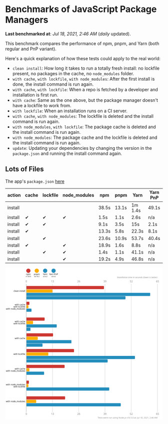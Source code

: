# Benchmarks of JavaScript Package Managers

**Last benchmarked at**: _Jul 18, 2021, 2:46 AM_ (_daily_ updated).

This benchmark compares the performance of npm, pnpm, and Yarn (both regular and PnP variant).

Here's a quick explanation of how these tests could apply to the real world:

- `clean install`: How long it takes to run a totally fresh install: no lockfile present, no packages in the cache, no `node_modules` folder.
- `with cache`, `with lockfile`, `with node_modules`: After the first install is done, the install command is run again.
- `with cache`, `with lockfile`: When a repo is fetched by a developer and installation is first run.
- `with cache`: Same as the one above, but the package manager doesn't have a lockfile to work from.
- `with lockfile`: When an installation runs on a CI server.
- `with cache`, `with node_modules`: The lockfile is deleted and the install command is run again.
- `with node_modules`, `with lockfile`: The package cache is deleted and the install command is run again.
- `with node_modules`: The package cache and the lockfile is deleted and the install command is run again.
- `update`: Updating your dependencies by changing the version in the `package.json` and running the install command again.

## Lots of Files

The app's `package.json` [here](https://github.com/pnpm/pnpm.github.io/blob/main/benchmarks/fixtures/alotta-files/package.json)

| action  | cache | lockfile | node_modules| npm | pnpm | Yarn | Yarn PnP |
| ---     | ---   | ---      | ---         | --- | ---  | ---  | ---      |
| install |       |          |             | 38.5s | 13.1s | 1m 1.4s | 49.1s |
| install | ✔     | ✔        | ✔           | 1.5s | 1.1s | 2.6s | n/a |
| install | ✔     | ✔        |             | 9.1s | 3.5s | 15s | 2.1s |
| install | ✔     |          |             | 13.3s | 5.8s | 22.3s | 8.1s |
| install |       | ✔        |             | 23.6s | 10.9s | 53.7s | 40.4s |
| install | ✔     |          | ✔           | 18.9s | 1.6s | 8.8s | n/a |
| install |       | ✔        | ✔           | 1.4s | 1.1s | 41.1s | n/a |
| install |       |          | ✔           | 19.2s | 4.9s | 46.8s | n/a |

![Graph of the alotta-files results](../../static/img/benchmarks/alotta-files.svg)